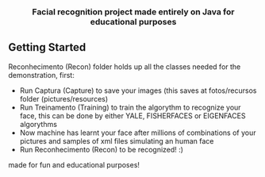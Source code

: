   <h3 align="center">Facial recognition project made entirely on Java for educational purposes</h3>


<!-- GETTING STARTED -->
## Getting Started

Reconhecimento (Recon) folder holds up all the classes needed for the demonstration, first:
 - Run Captura (Capture) to save your images (this saves at fotos/recursos folder (pictures/resources)
 - Run Treinamento (Training) to train the algorythm to recognize your face, this can be done by either YALE, FISHERFACES or EIGENFACES algorythms
 - Now machine has learnt your face after millions of combinations of your pictures and samples of xml files simulating an human face
 - Run Reconhecimento (Recon) to be recognized! :) 


made for fun and educational purposes!
